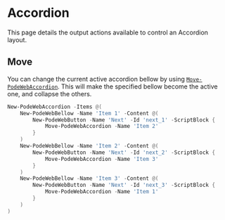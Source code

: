 # Accordion

This page details the output actions available to control an Accordion layout.

## Move

You can change the current active accordion bellow by using [`Move-PodeWebAccordion`](../../../Functions/Outputs/Move-PodeWebAccordion). This will make the specified bellow become the active one, and collapse the others.

```powershell
New-PodeWebAccordion -Items @(
    New-PodeWebBellow -Name 'Item 1' -Content @(
        New-PodeWebButton -Name 'Next' -Id 'next_1' -ScriptBlock {
            Move-PodeWebAccordion -Name 'Item 2'
        }
    )
    New-PodeWebBellow -Name 'Item 2' -Content @(
        New-PodeWebButton -Name 'Next' -Id 'next_2' -ScriptBlock {
            Move-PodeWebAccordion -Name 'Item 3'
        }
    )
    New-PodeWebBellow -Name 'Item 3' -Content @(
        New-PodeWebButton -Name 'Next' -Id 'next_3' -ScriptBlock {
            Move-PodeWebAccordion -Name 'Item 1'
        }
    )
)
```
